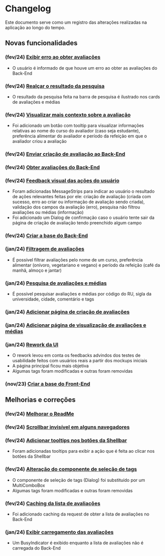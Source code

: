 # Changelog

Este documento serve como um registro das alterações realizadas na aplicação ao longo do tempo.

## Novas funcionalidades

### (fev/24) [Exibir erro ao obter avaliações](https://github.com/ThiagoSzz/Uni-Food/pull/18)
- O usuário é informado de que houve um erro ao obter as avaliações do Back-End
### (fev/24) [Realçar o resultado da pesquisa](https://github.com/ThiagoSzz/Uni-Food/pull/18)
- O resultado da pesquisa feita na barra de pesquisa é ilustrado nos cards de avaliações e médias
### (fev/24) [Visualizar mais contexto sobre a avaliação](https://github.com/ThiagoSzz/Uni-Food/pull/18)
- Foi adicionado um botão com tooltip para visualizar informações relativas ao nome do curso do avaliador (caso seja estudante), preferência alimentar do avaliador e período da refeição em que o avaliador criou a avaliação
### (fev/24) [Enviar criação de avaliação ao Back-End](https://github.com/ThiagoSzz/Uni-Food/pull/16)
### (fev/24) [Obter avaliações do Back-End](https://github.com/ThiagoSzz/Uni-Food/pull/16)
### (fev/24) [Feedback visual das ações do usuário](https://github.com/ThiagoSzz/Uni-Food/pull/16)
- Foram adicionadas MessageStrips para indicar ao usuário o resultado de ações relevantes feitas por ele: criação de avaliação (criada com sucesso, erro ao criar ou informação de avaliação sendo criada), validação dos campos da avaliação (erro), pesquisa não filtrou avaliações ou médias (informação)
- Foi adicionado um Dialog de confirmação caso o usuário tente sair da página de criação de avaliação tendo preenchido algum campo
### (fev/24) [Criar a base do Back-End](https://github.com/ThiagoSzz/Uni-Food/pull/8)
### (jan/24) [Filtragem de avaliações](https://github.com/ThiagoSzz/Uni-Food/pull/13)
- É possível filtrar avaliações pelo nome de um curso, preferência alimentar (onívoro, vegetariano e vegano) e período da refeição (café da manhã, almoço e jantar)
### (jan/24) [Pesquisa de avaliações e médias](https://github.com/ThiagoSzz/Uni-Food/pull/13)
- É possível pesquisar avaliações e médias por código do RU, sigla da universidade, cidade, comentário e tags
### (jan/24) [Adicionar página de criação de avaliações](https://github.com/ThiagoSzz/Uni-Food/pull/13)
### (jan/24) [Adicionar página de visualização de avaliações e médias](https://github.com/ThiagoSzz/Uni-Food/pull/13)
### (jan/24) [Rework da UI](https://github.com/ThiagoSzz/Uni-Food/pull/10)
- O rework levou em conta os feedbacks advindos dos testes de usabilidade feitos com usuários reais a partir dos mockups iniciais
- A página principal ficou mais objetiva
- Algumas tags foram modificadas e outras foram removidas
### (nov/23) [Criar a base do Front-End](https://github.com/ThiagoSzz/Uni-Food/pull/7)

## Melhorias e correções

### (fev/24) [Melhorar o ReadMe](https://github.com/ThiagoSzz/Uni-Food/pull/19)
### (fev/24) [Scrollbar invisível em alguns navegadores](https://github.com/ThiagoSzz/Uni-Food/pull/18)
### (fev/24) [Adicionar tooltips nos botões da Shellbar](https://github.com/ThiagoSzz/Uni-Food/pull/18)
- Foram adicionadas tooltips para exibir a ação que é feita ao clicar nos botões da Shellbar
### (fev/24) [Alteração do componente de seleção de tags](https://github.com/ThiagoSzz/Uni-Food/pull/18)
- O componente de seleção de tags (Dialog) foi substituído por um MultiComboBox
- Algumas tags foram modificadas e outras foram removidas
### (fev/24) [Caching da lista de avaliações](https://github.com/ThiagoSzz/Uni-Food/pull/17)
- Foi adicionado caching da request de obter a lista de avaliações no Back-End
### (jan/24) [Exibir carregamento das avaliações](https://github.com/ThiagoSzz/Uni-Food/pull/13)
- Um BusyIndicator é exibido enquanto a lista de avaliações não é carregada do Back-End